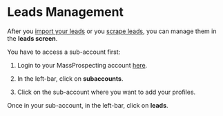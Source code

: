 # Leads Management

After you [import your leads](/user/4-import-leads.md) or you [scrape leads](/user/5-scraping-leads.md), you can manage them in the **leads screen**.

You have to access a sub-account first:

1. Login to your MassProspecting account [here](https://massprospecting.com/login).

2. In the left-bar, click on **subaccounts**.

3. Click on the sub-account where you want to add your profiles.

Once in your sub-account, in the left-bar, click on **leads**.


